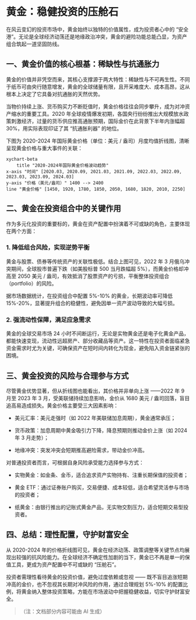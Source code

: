 # 黄金：稳健投资的压舱石

在风云变幻的投资市场中，黄金始终以独特的价值属性，成为投资者心中的 “安全港”。无论是全球经济动荡还是地缘政治冲突，黄金的避险功能总能凸显，为资产组合筑起一道坚固防线。

## 一、黄金价值的核心根基：稀缺性与抗通胀力

黄金的价值并非凭空而来，其核心支撑源于两大特性：稀缺性与不可再生性。不同于纸币可由央行随意增发，黄金的全球储量有限，且开采难度大、成本高昂，这从根本上决定了它具备对抗通胀的天然优势。

当物价持续上涨、货币购买力不断贬值时，黄金价格往往会同步攀升，成为对冲资产缩水的重要工具。2020
年全球疫情爆发初期，各国央行纷纷推出大规模放水政策刺激经济，过量的货币供应推高通胀预期，国际金价在此背景下半年内涨幅超
30%，用实际表现印证了其 “抗通胀利器” 的地位。

下图为 2020-2024 年国际黄金价格（单位：美元 / 盎司）月度均值折线图，清晰呈现黄金价格与重大事件的关联：

```mermaid
xychart-beta
    title "2020-2024年国际黄金价格波动趋势"
x-axis "时间" [2020.03, 2020.09, 2021.03, 2021.09, 2022.03, 2022.09, 2023.03, 2023.09, 2024.03]
y-axis "价格（美元/盎司）" 1400 --> 2400
line "黄金价格" [1450, 1920, 1780, 1850, 2050, 1680, 1820, 2010, 2250]
```

## 二、黄金在投资组合中的关键作用

作为多元化投资的重要标的，黄金在资产配置中扮演着不可或缺的角色，主要体现在两个方面：

### 1. 降低组合风险，实现逆势平衡

黄金与股票、债券等传统资产的关联性极低。结合上图可见，2022 年 3 月俄乌冲突期间，全球股市普遍下跌（如美股标普 500 当月跌幅超
5%），而黄金价格却冲高至 2050 美元 / 盎司，有效抵消了股票资产的亏损，平衡整体投资组合（portfolio）的风险。

据市场数据统计，在投资组合中配置 5%-10% 的黄金，长期波动率可降低 15%-20%，显著提升组合的稳健性，避免因单一资产波动导致的大幅亏损。

### 2. 强流动性保障，满足应急需求

黄金的全球交易市场 24
小时不间断运行，无论是实物黄金还是电子化黄金产品，都能快速变现，流动性远超房产、部分收藏品等资产。这一特性在投资者面临紧急资金需求时尤为关键，可确保资产在短时间内转化为现金，避免陷入资金链紧张的困境。

## 三、黄金投资的风险与合理参与方式

尽管黄金优势显著，但从折线图也能看出，其价格并非单向上涨 ——2022 年 9 月至 2023 年 3 月，受美联储持续加息影响，金价从 1680
美元 / 盎司回落，盲目追高易造成损失。黄金价格主要受三大因素影响：

* 美元汇率：美元走强时（如 2022 年美联储加息周期），黄金通常承压；

* 货币政策：加息周期中黄金吸引力下降，降息预期则推动金价上涨（如 2024 年 3 月走势）；

* 地缘冲突：突发冲突会短期推高避险需求，带动金价冲高。

对普通投资者而言，可根据自身风险承受能力选择参与方式：

* 实物黄金：如金条、金币，适合追求资产实物持有、注重长期保值的投资者；

* 黄金 ETF：通过证券账户购买，交易便捷、成本较低，适合希望灵活参与市场的投资者；

* 纸黄金：由银行推出的记账式黄金产品，无实物交割压力，适合短期交易型投资者。

## 四、总结：理性配置，守护财富安全

从 2020-2024 年的价格折线图可见，黄金在经济动荡、政策调整等关键节点均展现出较强的抗风险能力。在全球经济不确定性加剧的当下，黄金已不再是单一的保值工具，更成为资产配置中不可或缺的
“压舱石”。

投资者需理性看待黄金的投资价值，避免过度依赖或忽视 —— 既不盲目追涨短期冲高的金价，也不忽视其长期对冲风险的作用，通过合理规划
5%-10% 的配置比例，将黄金纳入整体投资策略，方能在市场波动中把握稳健收益，切实守护财富安全。

> （注：文档部分内容可能由 AI 生成）